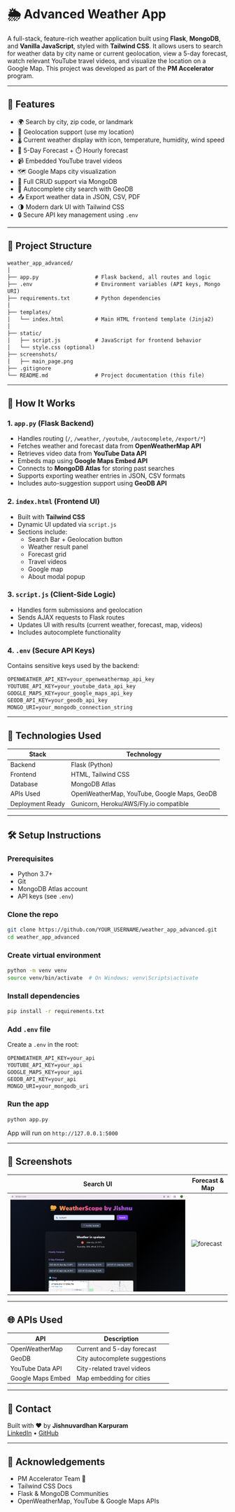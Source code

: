 
# 🌦️ Advanced Weather App

A full-stack, feature-rich weather application built using **Flask**, **MongoDB**, and **Vanilla JavaScript**, styled with **Tailwind CSS**. It allows users to search for weather data by city name or current geolocation, view a 5-day forecast, watch relevant YouTube travel videos, and visualize the location on a Google Map. This project was developed as part of the **PM Accelerator** program.

---

## 🌟 Features

- 🌍 Search by city, zip code, or landmark
- 📍 Geolocation support (use my location)
- 🌡️ Current weather display with icon, temperature, humidity, wind speed
- 📆 5-Day Forecast + ⏱️ Hourly forecast
- 📹 Embedded YouTube travel videos
- 🗺️ Google Maps city visualization
- 🔄 Full CRUD support via MongoDB
- 🧠 Autocomplete city search with GeoDB
- 📤 Export weather data in JSON, CSV, PDF
- 🌗 Modern dark UI with Tailwind CSS
- 🔒 Secure API key management using `.env`

---

## 📂 Project Structure

```
weather_app_advanced/
│
├── app.py                  # Flask backend, all routes and logic
├── .env                    # Environment variables (API keys, Mongo URI)
├── requirements.txt        # Python dependencies
│
├── templates/
│   └── index.html          # Main HTML frontend template (Jinja2)
│
├── static/
│   ├── script.js           # JavaScript for frontend behavior
│   └── style.css (optional)
├── screenshots/
│   ├── main_page.png
├── .gitignore
└── README.md               # Project documentation (this file)
```

---

## 🚀 How It Works

### 1. `app.py` (Flask Backend)

- Handles routing (`/`, `/weather`, `/youtube`, `/autocomplete`, `/export/*`)
- Fetches weather and forecast data from **OpenWeatherMap API**
- Retrieves video data from **YouTube Data API**
- Embeds map using **Google Maps Embed API**
- Connects to **MongoDB Atlas** for storing past searches
- Supports exporting weather entries in JSON, CSV formats
- Includes auto-suggestion support using **GeoDB API**

### 2. `index.html` (Frontend UI)

- Built with **Tailwind CSS**
- Dynamic UI updated via `script.js`
- Sections include:
  - Search Bar + Geolocation button
  - Weather result panel
  - Forecast grid
  - Travel videos
  - Google map
  - About modal popup

### 3. `script.js` (Client-Side Logic)

- Handles form submissions and geolocation
- Sends AJAX requests to Flask routes
- Updates UI with results (current weather, forecast, map, videos)
- Includes autocomplete functionality

### 4. `.env` (Secure API Keys)

Contains sensitive keys used by the backend:

```
OPENWEATHER_API_KEY=your_openweathermap_api_key
YOUTUBE_API_KEY=your_youtube_data_api_key
GOOGLE_MAPS_KEY=your_google_maps_api_key
GEODB_API_KEY=your_geodb_api_key
MONGO_URI=your_mongodb_connection_string
```

---

## 🧪 Technologies Used

| Stack            | Technology              |
|------------------|--------------------------|
| Backend          | Flask (Python)           |
| Frontend         | HTML, Tailwind CSS       |
| Database         | MongoDB Atlas            |
| APIs Used        | OpenWeatherMap, YouTube, Google Maps, GeoDB |
| Deployment Ready | Gunicorn, Heroku/AWS/Fly.io compatible |

---

## 🛠️ Setup Instructions

### Prerequisites
- Python 3.7+
- Git
- MongoDB Atlas account
- API keys (see `.env`)

### Clone the repo

```bash
git clone https://github.com/YOUR_USERNAME/weather_app_advanced.git
cd weather_app_advanced
```

### Create virtual environment

```bash
python -m venv venv
source venv/bin/activate  # On Windows: venv\Scripts\activate
```

### Install dependencies

```bash
pip install -r requirements.txt
```

### Add `.env` file

Create a `.env` in the root:

```env
OPENWEATHER_API_KEY=your_api
YOUTUBE_API_KEY=your_api
GOOGLE_MAPS_KEY=your_api
GEODB_API_KEY=your_api
MONGO_URI=your_mongodb_uri
```

### Run the app

```bash
python app.py
```

App will run on `http://127.0.0.1:5000`

---

## 📸 Screenshots

| Search UI | Forecast & Map |
|-----------|----------------|
| ![search](screenshots/main_page.png) | ![forecast](screenshots/forecast_map.png) |

---

## 🌐 APIs Used

| API              | Description                          |
|------------------|--------------------------------------|
| OpenWeatherMap   | Current and 5-day forecast           |
| GeoDB            | City autocomplete suggestions       |
| YouTube Data API | City-related travel videos          |
| Google Maps Embed| Map embedding for cities            |

---

## 📧 Contact

Built with ❤️ by **Jishnuvardhan Karpuram**  
[LinkedIn](https://www.linkedin.com/in/jishnuvardhan-karpuram) • [GitHub](https://github.com/jishnu6999)

---

## 🧠 Acknowledgements

- PM Accelerator Team 🚀  
- Tailwind CSS Docs  
- Flask & MongoDB Communities  
- OpenWeatherMap, YouTube & Google Maps APIs
